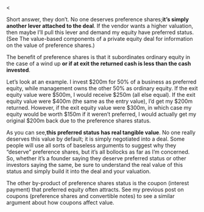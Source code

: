 <<p>Short answer, they don&#8217;t. No one deserves preference shares;<strong>it&#8217;s simply another lever attached to the deal</strong>. If the vendor wants a higher valuation, then maybe I&#8217;ll pull this lever and demand my equity have preferred status. (See The value-based components of a private equity deal for information on the value of preference shares.)</p><p>The benefit of preference shares is that it subordinates ordinary equity in the case of a wind up <strong>or if at exit the returned cash is less than the cash invested</strong>.</p><p>Let&#8217;s look at an example. I invest $200m for 50% of a business as preferred equity, while management owns the other 50% as ordinary equity. If the exit equity value were $500m, I would receive $250m (all else equal). If the exit equity value were $400m (the same as the entry value), I&#8217;d get my $200m returned. However, if the exit equity value were $300m, in which case my equity would be worth $150m if it weren&#8217;t preferred, I would actually get my original $200m back due to the preference shares status.</p><p>As you can see,<strong>this preferred status has real tangible value</strong>. No one really deserves this value by default; it is simply negotiated into a deal. Some people will use all sorts of baseless arguments to suggest why they &#8220;deserve&#8221; preference shares, but it&#8217;s all bollocks as far as I&#8217;m concerned. So, whether it&#8217;s a founder saying they deserve preferred status or other investors saying the same, be sure to understand the real value of this status and simply build it into the deal and your valuation.</p><p>The other by-product of preference shares status is the coupon (interest payment) that preferred equity often attracts. See my previous post on coupons (preference shares and convertible notes) to see a similar argument about how coupons affect value.</p>
